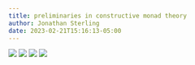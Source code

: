 ```yaml
---
title: preliminaries in constructive monad theory
author: Jonathan Sterling
date: 2023-02-21T15:16:13-05:00
---
```


![](jms-001H)
![](jms-001J)
![](jms-001G)
![](jms-001K)
